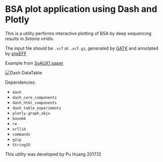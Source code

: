 # BSA plot application using Dash and Plotly

This is a utility performs interactive plotting of BSA by deep sequencing results in *Setaria viridis*.

The input file should be `.vcf` or `.vcf.gz`, generated by [GATK](https://software.broadinstitute.org/gatk/) and annotated by [snpEFF](http://snpeff.sourceforge.net/index.html)
 
Example from [SvAUX1 paper](https://www.nature.com/articles/nplants201754)


![Dash DataTable](https://github.com/puhuangwustl/BSAplot/blob/master/img/BSAplotExample.gif)

Dependencies:

- `dash`
- `dash_core_components`
- `dash_html_components`
- `dash_table_experiments`
- `plotly.graph_objs`
- `base64`
- `re`
- `urllib`
- `commands`
- `gzip`
- `StringIO`


This utility was developed by Pu Huang
2017.12

